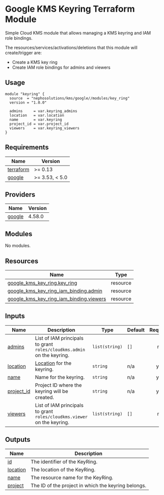 # Google KMS Keyring Terraform Module

Simple Cloud KMS module that allows managing a KMS keyring and IAM role bindings.

The resources/services/activations/deletions that this module will create/trigger are:

- Create a KMS key ring
- Create IAM role bindings for admins and viewers

## Usage

```hcl
module "keyring" {
  source  = "nephosolutions/kms/google//modules/key_ring"
  version = "1.0.0"

  admins     = var.keyring_admins
  location   = var.location
  name       = var.keyring
  project_id = var.project_id
  viewers    = var.keyring_viewers
}
```

<!-- BEGINNING OF PRE-COMMIT-TERRAFORM DOCS HOOK -->
## Requirements

| Name | Version |
|------|---------|
| <a name="requirement_terraform"></a> [terraform](#requirement\_terraform) | >= 0.13 |
| <a name="requirement_google"></a> [google](#requirement\_google) | >= 3.53, < 5.0 |

## Providers

| Name | Version |
|------|---------|
| <a name="provider_google"></a> [google](#provider\_google) | 4.58.0 |

## Modules

No modules.

## Resources

| Name | Type |
|------|------|
| [google_kms_key_ring.key_ring](https://registry.terraform.io/providers/hashicorp/google/latest/docs/resources/kms_key_ring) | resource |
| [google_kms_key_ring_iam_binding.admin](https://registry.terraform.io/providers/hashicorp/google/latest/docs/resources/kms_key_ring_iam_binding) | resource |
| [google_kms_key_ring_iam_binding.viewers](https://registry.terraform.io/providers/hashicorp/google/latest/docs/resources/kms_key_ring_iam_binding) | resource |

## Inputs

| Name | Description | Type | Default | Required |
|------|-------------|------|---------|:--------:|
| <a name="input_admins"></a> [admins](#input\_admins) | List of IAM principals to grant `roles/cloudkms.admin` on the keyring. | `list(string)` | `[]` | no |
| <a name="input_location"></a> [location](#input\_location) | [Location](https://cloud.google.com/kms/docs/locations) for the keyring. | `string` | n/a | yes |
| <a name="input_name"></a> [name](#input\_name) | Name for the keyring. | `string` | n/a | yes |
| <a name="input_project_id"></a> [project\_id](#input\_project\_id) | Project ID where the keyring will be created. | `string` | n/a | yes |
| <a name="input_viewers"></a> [viewers](#input\_viewers) | List of IAM principals to grant `roles/cloudkms.viewer` on the keyring. | `list(string)` | `[]` | no |

## Outputs

| Name | Description |
|------|-------------|
| <a name="output_id"></a> [id](#output\_id) | The identifier of the KeyRing. |
| <a name="output_location"></a> [location](#output\_location) | The location of the KeyRing. |
| <a name="output_name"></a> [name](#output\_name) | The resource name for the KeyRing. |
| <a name="output_project"></a> [project](#output\_project) | The ID of the project in which the keyring belongs. |
<!-- END OF PRE-COMMIT-TERRAFORM DOCS HOOK -->
